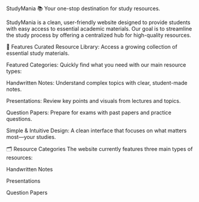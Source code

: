 StudyMania 📚
Your one-stop destination for study resources.

StudyMania is a clean, user-friendly website designed to provide students with easy access to essential academic materials. Our goal is to streamline the study process by offering a centralized hub for high-quality resources.

🚀 Features
Curated Resource Library: Access a growing collection of essential study materials.

Featured Categories: Quickly find what you need with our main resource types:

Handwritten Notes: Understand complex topics with clear, student-made notes.

Presentations: Review key points and visuals from lectures and topics.

Question Papers: Prepare for exams with past papers and practice questions.

Simple & Intuitive Design: A clean interface that focuses on what matters most—your studies.

🗂️ Resource Categories
The website currently features three main types of resources:

Handwritten Notes

Presentations

Question Papers
